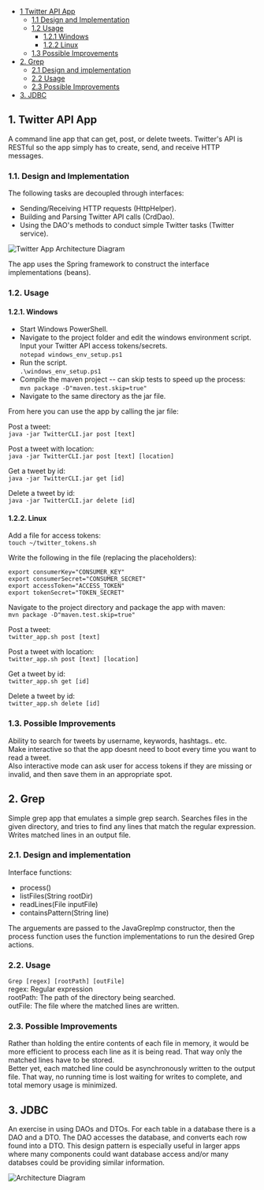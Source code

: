 - [1 Twitter API App](#1-twitter-api-app)
  * [1.1 Design and Implementation](#11-design-and-implementation)
  * [1.2 Usage](#12-usage)
    + [1.2.1 Windows](#121-windows)
    + [1.2.2 Linux](#122-linux)
  * [1.3 Possible Improvements](#13-possible-improvements)
- [2. Grep](#2-grep)
  * [2.1 Design and implementation](#21-design-and-implementation)
  * [2.2 Usage](#22-usage)
  * [2.3 Possible Improvements](#23-possible-improvements)
- [3. JDBC](#3-jdbc)

## 1. Twitter API App
A command line app that can get, post, or delete tweets. Twitter's API is RESTful so the app
simply has to create, send, and receive HTTP messages. 

### 1.1. Design and Implementation

The following tasks are decoupled through interfaces:
 - Sending/Receiving HTTP requests (HttpHelper).
 - Building and Parsing Twitter API calls (CrdDao).
 - Using the DAO's methods to conduct simple Twitter tasks (Twitter service).
 
 ![Twitter App Architecture Diagram](https://github.com/davidmiquelf/Java-Applications/blob/master/Twitter_Diagram.png)

The app uses the Spring framework to construct the interface implementations (beans).
### 1.2. Usage 
#### 1.2.1. Windows
 - Start Windows PowerShell.  
 - Navigate to the project folder and edit the windows environment script. Input your Twitter API access tokens/secrets.  
  `notepad windows_env_setup.ps1`
 - Run the script.  
  `.\windows_env_setup.ps1`
 - Compile the maven project -- can skip tests to speed up the process:  
  `mvn package -D"maven.test.skip=true"`
 - Navigate to the same directory as the jar file.
 
From here you can use the app by calling the jar file:  

Post a tweet:  
`java -jar TwitterCLI.jar post [text] `  

Post a tweet with location:  
`java -jar TwitterCLI.jar post [text] [location]`  

Get a tweet by id:  
`java -jar TwitterCLI.jar get [id]`  

Delete a tweet by id:  
`java -jar TwitterCLI.jar delete [id]`  

#### 1.2.2. Linux
Add a file for access tokens:  
`touch ~/twitter_tokens.sh`

Write the following in the file (replacing the placeholders):
```
export consumerKey="CONSUMER_KEY"
export consumerSecret="CONSUMER_SECRET"
export accessToken="ACCESS_TOKEN"
export tokenSecret="TOKEN_SECRET"
```
Navigate to the project directory and package the app with maven:  
`mvn package -D"maven.test.skip=true"`

Post a tweet:  
`twitter_app.sh post [text] `  

Post a tweet with location:  
`twitter_app.sh post [text] [location]`  

Get a tweet by id:  
`twitter_app.sh get [id]`  

Delete a tweet by id:  
`twitter_app.sh delete [id]`

### 1.3. Possible Improvements
Ability to search for tweets by username, keywords, hashtags.. etc.  
Make interactive so that the app doesnt need to boot every time you want to read a tweet.  
Also interactive mode can ask user for access tokens if they are missing or invalid, and
then save them in an appropriate spot.
## 2. Grep
Simple grep app that emulates a simple grep search. Searches files in the given directory,
and tries to find any lines that match the regular expression. Writes matched lines in
an output file.
### 2.1. Design and implementation
Interface functions:  
 - process()  
 - listFiles(String rootDir)
 - readLines(File inputFile)
 - containsPattern(String line)

The arguements are passed to the JavaGrepImp constructor, then the process function uses the function implementations to run the desired Grep actions.
 
### 2.2. Usage
`Grep [regex] [rootPath] [outFile]`  
 regex: Regular expression  
 rootPath: The path of the directory being searched.  
 outFile: The file where the matched lines are written.
### 2.3. Possible Improvements
Rather than holding the entire contents of each file in memory, it would be more efficient
to process each line as it is being read. That way only the matched lines have to be stored.  
Better yet, each matched line could be asynchronously written to the output file. That way,
no running time is lost waiting for writes to complete, and total memory usage is minimized.
## 3. JDBC
An exercise in using DAOs and DTOs. For each table in a database there is a DAO and a DTO.
The DAO accesses the database, and converts each row found into a DTO. This design pattern
is especially useful in larger apps where many components could want database access and/or many
databses could be providing similar information.

 ![Architecture Diagram](https://github.com/davidmiquelf/Java-Applications/blob/master/JDBC_Diagram.png)

